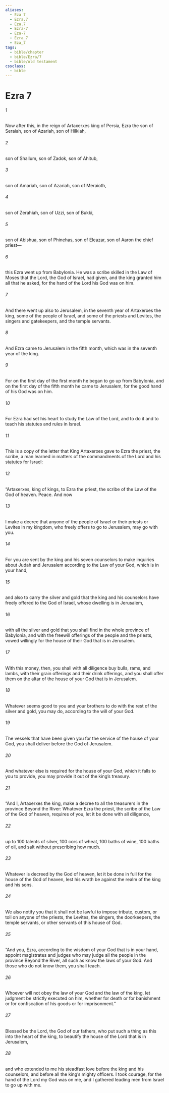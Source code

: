 ```yaml
---
aliases:
  - Eza 7
  - Ezra.7
  - Eza.7
  - Ezra-7
  - Eza-7
  - Ezra_7
  - Eza_7
tags:
  - bible/chapter
  - bible/Ezra/7
  - bible/old testament
cssclass:
  - bible
---
```


# Ezra 7

###### 1
Now after this, in the reign of Artaxerxes king of Persia, Ezra the son of Seraiah, son of Azariah, son of Hilkiah,
###### 2
son of Shallum, son of Zadok, son of Ahitub,
###### 3
son of Amariah, son of Azariah, son of Meraioth,
###### 4
son of Zerahiah, son of Uzzi, son of Bukki,
###### 5
son of Abishua, son of Phinehas, son of Eleazar, son of Aaron the chief priest—
###### 6
this Ezra went up from Babylonia. He was a scribe skilled in the Law of Moses that the Lord, the God of Israel, had given, and the king granted him all that he asked, for the hand of the Lord his God was on him.
###### 7
And there went up also to Jerusalem, in the seventh year of Artaxerxes the king, some of the people of Israel, and some of the priests and Levites, the singers and gatekeepers, and the temple servants.
###### 8
And Ezra came to Jerusalem in the fifth month, which was in the seventh year of the king.
###### 9
For on the first day of the first month he began to go up from Babylonia, and on the first day of the fifth month he came to Jerusalem, for the good hand of his God was on him.
###### 10
For Ezra had set his heart to study the Law of the Lord, and to do it and to teach his statutes and rules in Israel.
###### 11
This is a copy of the letter that King Artaxerxes gave to Ezra the priest, the scribe, a man learned in matters of the commandments of the Lord and his statutes for Israel:
###### 12
“Artaxerxes, king of kings, to Ezra the priest, the scribe of the Law of the God of heaven. Peace. And now
###### 13
I make a decree that anyone of the people of Israel or their priests or Levites in my kingdom, who freely offers to go to Jerusalem, may go with you.
###### 14
For you are sent by the king and his seven counselors to make inquiries about Judah and Jerusalem according to the Law of your God, which is in your hand,
###### 15
and also to carry the silver and gold that the king and his counselors have freely offered to the God of Israel, whose dwelling is in Jerusalem,
###### 16
with all the silver and gold that you shall find in the whole province of Babylonia, and with the freewill offerings of the people and the priests, vowed willingly for the house of their God that is in Jerusalem.
###### 17
With this money, then, you shall with all diligence buy bulls, rams, and lambs, with their grain offerings and their drink offerings, and you shall offer them on the altar of the house of your God that is in Jerusalem.
###### 18
Whatever seems good to you and your brothers to do with the rest of the silver and gold, you may do, according to the will of your God.
###### 19
The vessels that have been given you for the service of the house of your God, you shall deliver before the God of Jerusalem.
###### 20
And whatever else is required for the house of your God, which it falls to you to provide, you may provide it out of the king’s treasury.
###### 21
“And I, Artaxerxes the king, make a decree to all the treasurers in the province Beyond the River: Whatever Ezra the priest, the scribe of the Law of the God of heaven, requires of you, let it be done with all diligence,
###### 22
up to 100 talents of silver, 100 cors of wheat, 100 baths of wine, 100 baths of oil, and salt without prescribing how much.
###### 23
Whatever is decreed by the God of heaven, let it be done in full for the house of the God of heaven, lest his wrath be against the realm of the king and his sons.
###### 24
We also notify you that it shall not be lawful to impose tribute, custom, or toll on anyone of the priests, the Levites, the singers, the doorkeepers, the temple servants, or other servants of this house of God.
###### 25
“And you, Ezra, according to the wisdom of your God that is in your hand, appoint magistrates and judges who may judge all the people in the province Beyond the River, all such as know the laws of your God. And those who do not know them, you shall teach.
###### 26
Whoever will not obey the law of your God and the law of the king, let judgment be strictly executed on him, whether for death or for banishment or for confiscation of his goods or for imprisonment.”
###### 27
Blessed be the Lord, the God of our fathers, who put such a thing as this into the heart of the king, to beautify the house of the Lord that is in Jerusalem,
###### 28
and who extended to me his steadfast love before the king and his counselors, and before all the king’s mighty officers. I took courage, for the hand of the Lord my God was on me, and I gathered leading men from Israel to go up with me.



